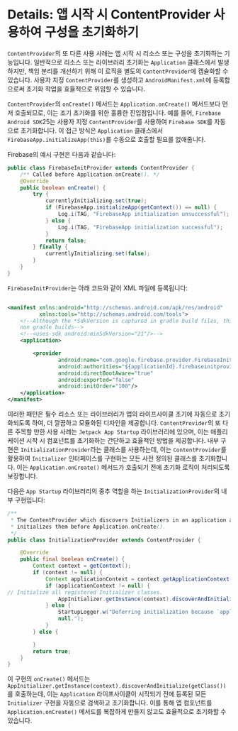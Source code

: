 # Details: 앱 시작 시 ContentProvider 사용하여 구성을 초기화하기

`ContentProvider`의 또 다른 사용 사례는 앱 시작 시 리소스 또는 구성을 초기화하는 기능입니다.
일반적으로 리소스 또는 라이브러리 초기화는 `Application` 클래스에서 발생하지만, 책임 분리를 개선하기 위해 이 로직을 별도의 `ContentProvider`에 캡슐화할 수 있습니다. 
사용자 지정 `ContentProvider`를 생성하고 `AndroidManifest.xml`에 등록함으로써 초기화 작업을 효율적으로 위임할 수 있습니다.

`ContentProvider`의 `onCreate()` 메서드는 `Application.onCreate()` 메서드보다 먼저 호출되므로, 이는 조기 초기화를 위한 훌륭한 진입점입니다. 
예를 들어, `Firebase Android SDK`25는 사용자 지정 `ContentProvider`를 사용하여 `Firebase SDK`를 자동으로 초기화합니다.
이 접근 방식은 `Application` 클래스에서 `FirebaseApp.initializeApp(this)`를 수동으로 호출할 필요를 없애줍니다.

Firebase의 예시 구현은 다음과 같습니다:

```java
public class FirebaseInitProvider extends ContentProvider {
    /** Called before Application.onCreate(). */
    @Override
    public boolean onCreate() {
        try {
            currentlyInitializing.set(true);
            if (FirebaseApp.initializeApp(getContext()) == null) {
                Log.i(TAG, "FirebaseApp initialization unsuccessful");
            } else {
                Log.i(TAG, "FirebaseApp initialization successful");
            }
            return false;
        } finally {
            currentlyInitializing.set(false);
        }
    }
}
```

`FirebaseInitProvider`는 아래 코드와 같이 XML 파일에 등록됩니다:

```xml

<manifest xmlns:android="http://schemas.android.com/apk/res/android"
          xmlns:tools="http://schemas.android.com/tools">
    <!--Although the *SdkVersion is captured in gradle build files, this is required for
    non gradle builds-->
    <!--<uses-sdk android:minSdkVersion="21"/>-->
    <application>

        <provider
                android:name="com.google.firebase.provider.FirebaseInitProvider"
                android:authorities="${applicationId}.firebaseinitprovider"
                android:directBootAware="true"
                android:exported="false"
                android:initOrder="100"/>
    </application>
</manifest>
```

이러한 패턴은 필수 리소스 또는 라이브러리가 앱의 라이프사이클 초기에 자동으로 초기화되도록 하여, 더 깔끔하고 모듈화된 디자인을 제공합니다. 
`ContentProvider`의 또 다른 주목할 만한 사용 사례는 `Jetpack App Startup` 라이브러리에 있으며, 이는 애플리케이션 시작 시 컴포넌트를 초기화하는 간단하고 효율적인 방법을 제공합니다. 
내부 구현은 `InitializationProvider`라는 클래스를 사용하는데, 이는 `ContentProvider`를 활용하여 `Initializer` 인터페이스를 구현하는 모든 사전 정의된 클래스를 초기화합니다. 
이는 `Application.onCreate()` 메서드가 호출되기 전에 초기화 로직이 처리되도록 보장합니다.

다음은 `App Startup` 라이브러리의 중추 역할을 하는 `InitializationProvider`의 내부 구현입니다:

```java
/**
 * The ContentProvider which discovers Initializers in an application and
 * initializes them before Application.onCreate().
 */
public class InitializationProvider extends ContentProvider {

    @Override
    public final boolean onCreate() {
        Context context = getContext();
        if (context != null) {
            Context applicationContext = context.getApplicationContext();
            if (applicationContext != null) {
// Initialize all registered Initializer classes.
                AppInitializer.getInstance(context).discoverAndInitialize(getClass());
            } else {
                StartupLogger.w("Deferring initialization because `applicationContext` is
                null.");
            }
        } else {

        }
        return true;
    }
}
```

이 구현의 `onCreate()` 메서드는 `AppInitializer.getInstance(context).discoverAndInitialize(getClass())`를 호출하는데, 이는 `Application` 라이프사이클이 시작되기 전에 등록된 모든 `Initializer` 구현을 자동으로 검색하고 초기화합니다.
이를 통해 앱 컴포넌트를 `Application.onCreate()` 메서드를 복잡하게 만들지 않고도 효율적으로 초기화할 수 있습니다.